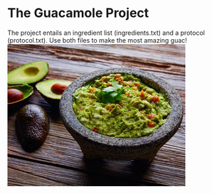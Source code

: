 # The Guacamole Project
The project entails an ingredient list (ingredients.txt) and a protocol 
(protocol.txt). 
Use both files to make the most amazing guac!
![Image](/img/illu_guac.jpeg)
